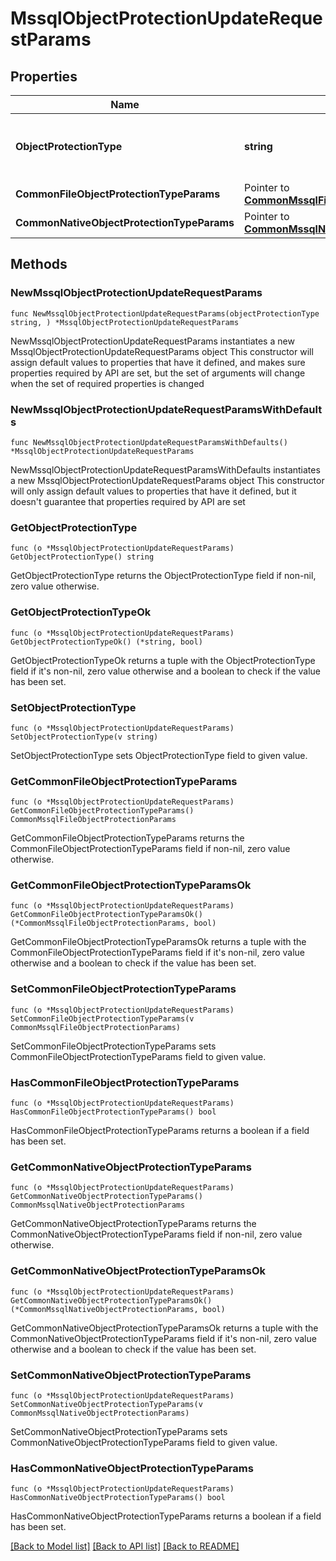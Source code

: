 # MssqlObjectProtectionUpdateRequestParams

## Properties

Name | Type | Description | Notes
------------ | ------------- | ------------- | -------------
**ObjectProtectionType** | **string** | Specifies the MSSQL Object Protection type. | 
**CommonFileObjectProtectionTypeParams** | Pointer to [**CommonMssqlFileObjectProtectionParams**](CommonMssqlFileObjectProtectionParams.md) |  | [optional] 
**CommonNativeObjectProtectionTypeParams** | Pointer to [**CommonMssqlNativeObjectProtectionParams**](CommonMssqlNativeObjectProtectionParams.md) |  | [optional] 

## Methods

### NewMssqlObjectProtectionUpdateRequestParams

`func NewMssqlObjectProtectionUpdateRequestParams(objectProtectionType string, ) *MssqlObjectProtectionUpdateRequestParams`

NewMssqlObjectProtectionUpdateRequestParams instantiates a new MssqlObjectProtectionUpdateRequestParams object
This constructor will assign default values to properties that have it defined,
and makes sure properties required by API are set, but the set of arguments
will change when the set of required properties is changed

### NewMssqlObjectProtectionUpdateRequestParamsWithDefaults

`func NewMssqlObjectProtectionUpdateRequestParamsWithDefaults() *MssqlObjectProtectionUpdateRequestParams`

NewMssqlObjectProtectionUpdateRequestParamsWithDefaults instantiates a new MssqlObjectProtectionUpdateRequestParams object
This constructor will only assign default values to properties that have it defined,
but it doesn't guarantee that properties required by API are set

### GetObjectProtectionType

`func (o *MssqlObjectProtectionUpdateRequestParams) GetObjectProtectionType() string`

GetObjectProtectionType returns the ObjectProtectionType field if non-nil, zero value otherwise.

### GetObjectProtectionTypeOk

`func (o *MssqlObjectProtectionUpdateRequestParams) GetObjectProtectionTypeOk() (*string, bool)`

GetObjectProtectionTypeOk returns a tuple with the ObjectProtectionType field if it's non-nil, zero value otherwise
and a boolean to check if the value has been set.

### SetObjectProtectionType

`func (o *MssqlObjectProtectionUpdateRequestParams) SetObjectProtectionType(v string)`

SetObjectProtectionType sets ObjectProtectionType field to given value.


### GetCommonFileObjectProtectionTypeParams

`func (o *MssqlObjectProtectionUpdateRequestParams) GetCommonFileObjectProtectionTypeParams() CommonMssqlFileObjectProtectionParams`

GetCommonFileObjectProtectionTypeParams returns the CommonFileObjectProtectionTypeParams field if non-nil, zero value otherwise.

### GetCommonFileObjectProtectionTypeParamsOk

`func (o *MssqlObjectProtectionUpdateRequestParams) GetCommonFileObjectProtectionTypeParamsOk() (*CommonMssqlFileObjectProtectionParams, bool)`

GetCommonFileObjectProtectionTypeParamsOk returns a tuple with the CommonFileObjectProtectionTypeParams field if it's non-nil, zero value otherwise
and a boolean to check if the value has been set.

### SetCommonFileObjectProtectionTypeParams

`func (o *MssqlObjectProtectionUpdateRequestParams) SetCommonFileObjectProtectionTypeParams(v CommonMssqlFileObjectProtectionParams)`

SetCommonFileObjectProtectionTypeParams sets CommonFileObjectProtectionTypeParams field to given value.

### HasCommonFileObjectProtectionTypeParams

`func (o *MssqlObjectProtectionUpdateRequestParams) HasCommonFileObjectProtectionTypeParams() bool`

HasCommonFileObjectProtectionTypeParams returns a boolean if a field has been set.

### GetCommonNativeObjectProtectionTypeParams

`func (o *MssqlObjectProtectionUpdateRequestParams) GetCommonNativeObjectProtectionTypeParams() CommonMssqlNativeObjectProtectionParams`

GetCommonNativeObjectProtectionTypeParams returns the CommonNativeObjectProtectionTypeParams field if non-nil, zero value otherwise.

### GetCommonNativeObjectProtectionTypeParamsOk

`func (o *MssqlObjectProtectionUpdateRequestParams) GetCommonNativeObjectProtectionTypeParamsOk() (*CommonMssqlNativeObjectProtectionParams, bool)`

GetCommonNativeObjectProtectionTypeParamsOk returns a tuple with the CommonNativeObjectProtectionTypeParams field if it's non-nil, zero value otherwise
and a boolean to check if the value has been set.

### SetCommonNativeObjectProtectionTypeParams

`func (o *MssqlObjectProtectionUpdateRequestParams) SetCommonNativeObjectProtectionTypeParams(v CommonMssqlNativeObjectProtectionParams)`

SetCommonNativeObjectProtectionTypeParams sets CommonNativeObjectProtectionTypeParams field to given value.

### HasCommonNativeObjectProtectionTypeParams

`func (o *MssqlObjectProtectionUpdateRequestParams) HasCommonNativeObjectProtectionTypeParams() bool`

HasCommonNativeObjectProtectionTypeParams returns a boolean if a field has been set.


[[Back to Model list]](../README.md#documentation-for-models) [[Back to API list]](../README.md#documentation-for-api-endpoints) [[Back to README]](../README.md)


